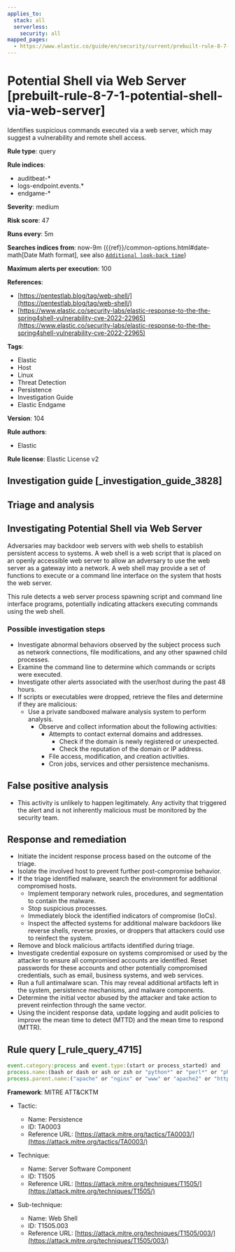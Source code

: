 ```yaml
---
applies_to:
  stack: all
  serverless:
    security: all
mapped_pages:
  - https://www.elastic.co/guide/en/security/current/prebuilt-rule-8-7-1-potential-shell-via-web-server.html
---
```


# Potential Shell via Web Server [prebuilt-rule-8-7-1-potential-shell-via-web-server]

Identifies suspicious commands executed via a web server, which may suggest a vulnerability and remote shell access.

**Rule type**: query

**Rule indices**:

* auditbeat-*
* logs-endpoint.events.*
* endgame-*

**Severity**: medium

**Risk score**: 47

**Runs every**: 5m

**Searches indices from**: now-9m ({{ref}}/common-options.html#date-math[Date Math format], see also [`Additional look-back time`](docs-content://solutions/security/detect-and-alert/create-detection-rule.md#rule-schedule))

**Maximum alerts per execution**: 100

**References**:

* [https://pentestlab.blog/tag/web-shell/](https://pentestlab.blog/tag/web-shell/)
* [https://www.elastic.co/security-labs/elastic-response-to-the-the-spring4shell-vulnerability-cve-2022-22965](https://www.elastic.co/security-labs/elastic-response-to-the-the-spring4shell-vulnerability-cve-2022-22965)

**Tags**:

* Elastic
* Host
* Linux
* Threat Detection
* Persistence
* Investigation Guide
* Elastic Endgame

**Version**: 104

**Rule authors**:

* Elastic

**Rule license**: Elastic License v2

## Investigation guide [_investigation_guide_3828]

## Triage and analysis

## Investigating Potential Shell via Web Server

Adversaries may backdoor web servers with web shells to establish persistent access to systems. A web shell is a web script that is placed on an openly accessible web server to allow an adversary to use the web server as a gateway into a network. A web shell may provide a set of functions to execute or a command line interface on the system that hosts the web server.

This rule detects a web server process spawning script and command line interface programs, potentially indicating attackers executing commands using the web shell.

### Possible investigation steps

- Investigate abnormal behaviors observed by the subject process such as network connections, file modifications, and
any other spawned child processes.
- Examine the command line to determine which commands or scripts were executed.
- Investigate other alerts associated with the user/host during the past 48 hours.
- If scripts or executables were dropped, retrieve the files and determine if they are malicious:
  - Use a private sandboxed malware analysis system to perform analysis.
    - Observe and collect information about the following activities:
      - Attempts to contact external domains and addresses.
        - Check if the domain is newly registered or unexpected.
        - Check the reputation of the domain or IP address.
      - File access, modification, and creation activities.
      - Cron jobs, services and other persistence mechanisms.

## False positive analysis

- This activity is unlikely to happen legitimately. Any activity that triggered the alert and is not inherently malicious must be monitored by the security team.

## Response and remediation

- Initiate the incident response process based on the outcome of the triage.
- Isolate the involved host to prevent further post-compromise behavior.
- If the triage identified malware, search the environment for additional compromised hosts.
  - Implement temporary network rules, procedures, and segmentation to contain the malware.
  - Stop suspicious processes.
  - Immediately block the identified indicators of compromise (IoCs).
  - Inspect the affected systems for additional malware backdoors like reverse shells, reverse proxies, or droppers that attackers could use to reinfect the system.
- Remove and block malicious artifacts identified during triage.
- Investigate credential exposure on systems compromised or used by the attacker to ensure all compromised accounts are identified. Reset passwords for these accounts and other potentially compromised credentials, such as email, business systems, and web services.
- Run a full antimalware scan. This may reveal additional artifacts left in the system, persistence mechanisms, and malware components.
- Determine the initial vector abused by the attacker and take action to prevent reinfection through the same vector.
- Using the incident response data, update logging and audit policies to improve the mean time to detect (MTTD) and the mean time to respond (MTTR).

## Rule query [_rule_query_4715]

```js
event.category:process and event.type:(start or process_started) and
process.name:(bash or dash or ash or zsh or "python*" or "perl*" or "php*") and
process.parent.name:("apache" or "nginx" or "www" or "apache2" or "httpd" or "www-data")
```

**Framework**: MITRE ATT&CKTM

* Tactic:

    * Name: Persistence
    * ID: TA0003
    * Reference URL: [https://attack.mitre.org/tactics/TA0003/](https://attack.mitre.org/tactics/TA0003/)

* Technique:

    * Name: Server Software Component
    * ID: T1505
    * Reference URL: [https://attack.mitre.org/techniques/T1505/](https://attack.mitre.org/techniques/T1505/)

* Sub-technique:

    * Name: Web Shell
    * ID: T1505.003
    * Reference URL: [https://attack.mitre.org/techniques/T1505/003/](https://attack.mitre.org/techniques/T1505/003/)



